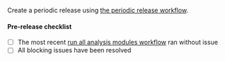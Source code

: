 Create a periodic release using [the periodic release workflow](https://github.com/AlexsLemonade/OpenScPCA-analysis/actions/workflows/create_periodic_release.yml).

#### Pre-release checklist

- [ ] The most recent [run all analysis modules workflow](https://github.com/AlexsLemonade/OpenScPCA-analysis/actions/workflows/run_all-modules.yml) ran without issue
- [ ] All blocking issues have been resolved
